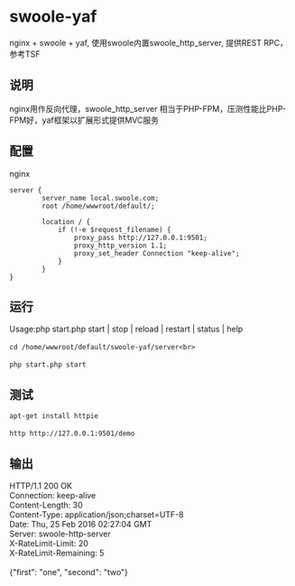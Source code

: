 # swoole-yaf
nginx + swoole + yaf, 使用swoole内置swoole_http_server, 提供REST RPC，参考TSF
## 说明
nginx用作反向代理，swoole_http_server 相当于PHP-FPM，压测性能比PHP-FPM好，yaf框架以扩展形式提供MVC服务

## 配置
nginx<br>
```
server {
        server_name local.swoole.com;
        root /home/wwwroot/default/;
        
        location / {
            if (!-e $request_filename) {
            	proxy_pass http://127.0.0.1:9501;
            	proxy_http_version 1.1;
            	proxy_set_header Connection "keep-alive";
            }
        }
}
```

## 运行
Usage:php start.php start | stop | reload | restart | status | help<br><br>
```cd /home/wwwroot/default/swoole-yaf/server<br>```<br><br>
```php start.php start```

## 测试
```apt-get install httpie```<br><br>
```http http://127.0.0.1:9501/demo```

## 输出
HTTP/1.1 200 OK<br>
Connection: keep-alive<br>
Content-Length: 30<br>
Content-Type: application/json;charset=UTF-8<br>
Date: Thu, 25 Feb 2016 02:27:04 GMT<br>
Server: swoole-http-server<br>
X-RateLimit-Limit: 20<br>
X-RateLimit-Remaining: 5<br>
<br>
{"first": "one", "second": "two"}
